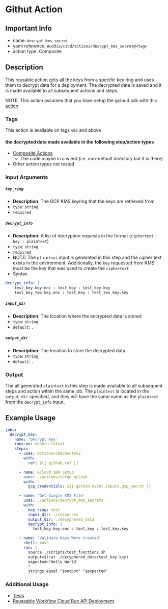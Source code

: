 # Githut Action

## Important Info
* name: `decrypt_kms_secret`
* yaml reference: `Auddia/cicd/actions/decrypt_kms_secret@<tag>`
* action type: Composite

## Description
This reusable action gets all the keys from a specific key ring and uses them to decrypt data for a deployment. The decrypted data
is saved and it is made available to all subsequent actions and steps.

NOTE: This action assumes that you have setup the gcloud sdk with this [action](../setup_gcloud/README.md) 

### Tags
This action is available on tags `v02` and above

#### the decrypted data made available in the following step/action types
* [Composite Actions](https://docs.github.com/en/actions/creating-actions/creating-a-composite-action) 
  * The code maybe in a wierd (i.e. non-default directory but it is there)
* Other action types not tested

### Input Arguments

##### `key_ring`
* **Description**: The GCP KMS keyring that the keys are retrieved from
* `type`: `string`
* `required`

##### `decrypt_info`
* **Description**: A list of decryption requests in the format (`ciphertext : key : plaintext`)
* `type`: `string`
* `required`
* NOTE: The `plaintext` input is generated in this step and the cipher text exists in the environment. Additionally, the `key` requested from KMS must be the key that was used to create the `ciphertext`
* Syntax
```yaml
decrypt_info: |
    test_key.key.enc : test_key : test_key.key
    test_key_two.key.enc : test_key : test_two_key.key
```

##### `input_dir`
* **Description**: The location where the encrypted data is stored
* `type`: `string`
* `default`: `.`

##### `output_dir`
* **Description**: The location to store the decrypted data
* `type`: `string`
* `default`: `.`


### Output
The all generated `plaintext` in this step is made available to all subsequent steps and action within the same job. The `plaintest` is located in the `output_dir` specified, and they will have the same name as the `plaintext` from the `decrypt_info` input.

## Example Usage

```yaml
jobs:
  decrypt_key:
    name: 'Decrypt Key'
    runs-on: ubuntu-latest
    steps:
      - uses: actions/checkout@v2
        with:
          ref: ${{ github.ref }}

      - name: GCloud SDK Setup
        uses: ./actions/setup_gcloud
        with:
          gcp_credentials: ${{ github.event.inputs.gcp_secret }}

      - name: 'Get Single KMS File'
        uses: ./actions/decrypt_kms_secrets
        with:
          key_ring: test
          input_dir: ./resources
          output_dir: ./decyphered_data
          decrypt_info: |
            test_key.key.enc : test_key : test_key.key

      - name: 'Validate Keys Were Created'
        shell: bash
        run: |
          source ./scripts/test_functions.sh
          output=$(cat ./decyphered_data/test_key.key)
          expected="Hello World
          "
          strings_equal "$output" "$expected"
```

### Additional Usage
* [Tests](../../.github/workflows/test.action.decrypt_kms_secrets.yml)
* [Reuseable Workflow Cloud Run API Deployment](../../.github/workflows/cloud_run_api_deployment.yml)
